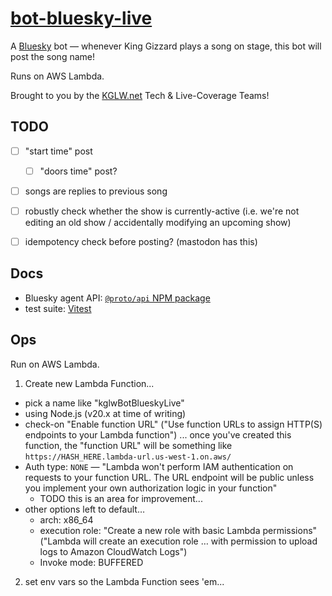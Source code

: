 # [bot-bluesky-live](https://bsky.app/profile/gizz-live.bsky.social)

A [Bluesky] bot — whenever King Gizzard plays a song on stage, this bot will post the song name!

Runs on AWS Lambda.

Brought to you by the [KGLW.net] Tech & Live-Coverage Teams!


## TODO

* [ ] "start time" post
    * [ ] "doors time" post?
* [ ] songs are replies to previous song
* [ ] robustly check whether the show is currently-active (i.e. we're not editing an old show / accidentally modifying an upcoming show)
* [ ] idempotency check before posting? (mastodon has this)


## Docs

* Bluesky agent API: [`@proto/api` NPM package](https://github.com/bluesky-social/atproto/blob/main/packages/api/README.md)
* test suite: [Vitest](https://vitest.dev/api/vi.html)


## Ops

Run on AWS Lambda.

1. Create new Lambda Function...
  * pick a name like "kglwBotBlueskyLive"
  * using Node.js (v20.x at time of writing)
  * check-on "Enable function URL" ("Use function URLs to assign HTTP(S) endpoints to your Lambda function") ... once you've created this function, the "function URL" will be something like `https://HASH_HERE.lambda-url.us-west-1.on.aws/`
  * Auth type: `NONE` — "Lambda won't perform IAM authentication on requests to your function URL. The URL endpoint will be public unless you implement your own authorization logic in your function"
    * TODO this is an area for improvement...
  * other options left to default…
    * arch: x86_64
    * execution role: "Create a new role with basic Lambda permissions" ("Lambda will create an execution role … with permission to upload logs to Amazon CloudWatch Logs")
    * Invoke mode: BUFFERED
2. set env vars so the Lambda Function sees 'em...


[Bluesky]: https://bsky.social
[KGLW.net]: https://kglw.net
